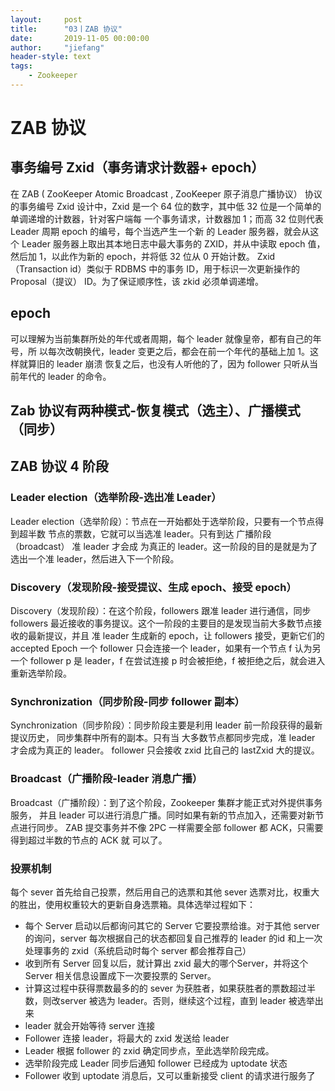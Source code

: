 ```yaml
---
layout:     post
title:      "03丨ZAB 协议"
date:       2019-11-05 00:00:00
author:     "jiefang"
header-style: text
tags:
    - Zookeeper
---
```

# ZAB 协议
## 事务编号 Zxid（事务请求计数器+ epoch）
在 ZAB ( ZooKeeper Atomic Broadcast , ZooKeeper 原子消息广播协议） 协议的事务编号 Zxid 
设计中，Zxid 是一个 64 位的数字，其中低 32 位是一个简单的单调递增的计数器，针对客户端每
一个事务请求，计数器加 1；而高 32 位则代表 Leader 周期 epoch 的编号，每个当选产生一个新
的 Leader 服务器，就会从这个 Leader 服务器上取出其本地日志中最大事务的 ZXID，并从中读取
epoch 值，然后加 1，以此作为新的 epoch，并将低 32 位从 0 开始计数。
Zxid（Transaction id）类似于 RDBMS 中的事务 ID，用于标识一次更新操作的 Proposal（提议）
ID。为了保证顺序性，该 zkid 必须单调递增。
## epoch
可以理解为当前集群所处的年代或者周期，每个 leader 就像皇帝，都有自己的年号，所
以每次改朝换代，leader 变更之后，都会在前一个年代的基础上加 1。这样就算旧的 leader 崩溃
恢复之后，也没有人听他的了，因为 follower 只听从当前年代的 leader 的命令。

## Zab 协议有两种模式-恢复模式（选主）、广播模式（同步）

## ZAB 协议 4 阶段
### Leader election（选举阶段-选出准 Leader）
Leader election（选举阶段）：节点在一开始都处于选举阶段，只要有一个节点得到超半数
节点的票数，它就可以当选准 leader。只有到达 广播阶段（broadcast） 准 leader 才会成
为真正的 leader。这一阶段的目的是就是为了选出一个准 leader，然后进入下一个阶段。
### Discovery（发现阶段-接受提议、生成 epoch、接受 epoch）
Discovery（发现阶段）：在这个阶段，followers 跟准 leader 进行通信，同步 followers 
最近接收的事务提议。这个一阶段的主要目的是发现当前大多数节点接收的最新提议，并且
准 leader 生成新的 epoch，让 followers 接受，更新它们的 accepted Epoch
一个 follower 只会连接一个 leader，如果有一个节点 f 认为另一个 follower p 是 leader，f 
在尝试连接 p 时会被拒绝，f 被拒绝之后，就会进入重新选举阶段。
### Synchronization（同步阶段-同步 follower 副本）
Synchronization（同步阶段）：同步阶段主要是利用 leader 前一阶段获得的最新提议历史，
同步集群中所有的副本。只有当 大多数节点都同步完成，准 leader 才会成为真正的 leader。
follower 只会接收 zxid 比自己的 lastZxid 大的提议。
### Broadcast（广播阶段-leader 消息广播）
Broadcast（广播阶段）：到了这个阶段，Zookeeper 集群才能正式对外提供事务服务，
并且 leader 可以进行消息广播。同时如果有新的节点加入，还需要对新节点进行同步。
ZAB 提交事务并不像 2PC 一样需要全部 follower 都 ACK，只需要得到超过半数的节点的 ACK 就
可以了。

### 投票机制

每个 sever 首先给自己投票，然后用自己的选票和其他 sever 选票对比，权重大的胜出，使用权重较大的更新自身选票箱。具体选举过程如下：

- 每个 Server 启动以后都询问其它的 Server 它要投票给谁。对于其他 server 的询问，server 每次根据自己的状态都回复自己推荐的 leader 的id 和上一次处理事务的 zxid（系统启动时每个 server 都会推荐自己）
- 收到所有 Server 回复以后，就计算出 zxid 最大的哪个Server，并将这个 Server 相关信息设置成下一次要投票的 Server。
- 计算这过程中获得票数最多的的 sever 为获胜者，如果获胜者的票数超过半数，则改server 被选为 leader。否则，继续这个过程，直到 leader 被选举出来
- leader 就会开始等待 server 连接
- Follower 连接 leader，将最大的 zxid 发送给 leader
- Leader 根据 follower 的 zxid 确定同步点，至此选举阶段完成。
- 选举阶段完成 Leader 同步后通知 follower 已经成为 uptodate 状态
- Follower 收到 uptodate 消息后，又可以重新接受 client 的请求进行服务了